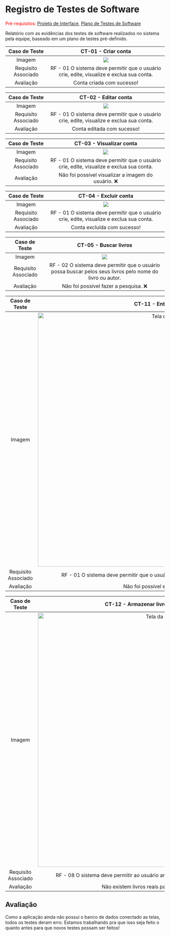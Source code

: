 # Registro de Testes de Software

<span style="color:red">Pré-requisitos: <a href="04-Projeto de Interface.md"> Projeto de Interface</a></span>, <a href="08-Plano de Testes de Software.md"> Plano de Testes de Software</a>

Relatório com as evidências dos testes de software realizados no sistema pela equipe, baseado em um plano de testes pré-definido.

|    Caso de Teste    |                                   CT-01 - Criar conta                                    |
| :-----------------: | :--------------------------------------------------------------------------------------: |
|       Imagem        |                          <img src = "./img/Tela-Cadastro.jpg"/>                          |
| Requisito Associado | RF - 01 O sistema deve permitir que o usuário crie, edite, visualize e exclua sua conta. |
|      Avaliação      |                            Conta criada com sucesso!                                     |

|    Caso de Teste    |                                   CT-02 - Editar conta                                   |
| :-----------------: | :--------------------------------------------------------------------------------------: |
|       Imagem        |                           <img src = "./img/Tela-Perfil.jpg"/>                           |
| Requisito Associado | RF - 01 O sistema deve permitir que o usuário crie, edite, visualize e exclua sua conta. |
|      Avaliação      |                           Conta editada com sucesso!                                     |

|    Caso de Teste    |                                 CT-03 - Visualizar conta                                 |
| :-----------------: | :--------------------------------------------------------------------------------------: |
|       Imagem        |                           <img src = "./img/Tela-Perfil.jpg"/>                           |
| Requisito Associado | RF - 01 O sistema deve permitir que o usuário crie, edite, visualize e exclua sua conta. |
|      Avaliação      |                         Não foi possível visualizar a imagem do usuário. ❌              |

|    Caso de Teste    |                                  CT-04 - Excluir conta                                   |
| :-----------------: | :--------------------------------------------------------------------------------------: |
|       Imagem        |                           <img src = "./img/Tela-Perfil.jpg"/>                           |
| Requisito Associado | RF - 01 O sistema deve permitir que o usuário crie, edite, visualize e exclua sua conta. |
|      Avaliação      |                           Conta excluída com sucesso!                                    |

|    Caso de Teste    |                                           CT-05 - Buscar livros                                           |
| :-----------------: | :-------------------------------------------------------------------------------------------------------: |
|       Imagem        |                                  <img src = "./img/Tela-Pesquisa.jpg"/>                                   |
| Requisito Associado | RF - 02 O sistema deve permitir que o usuário possa buscar pelos seus livros pelo nome do livro ou autor. |
|      Avaliação      |                                   Não foi possível fazer a pesquisa. ❌                                   |

|    Caso de Teste    |                                     CT-11 - Entrar na conta                                     |
| :-----------------: | :---------------------------------------------------------------------------------------------: |
|       Imagem        | <img src="img/Tela-Login.jpg" alt="Tela de login" title="Tela de login" style="height: 800px;"> |
| Requisito Associado |    RF - 01 O sistema deve permitir que o usuário crie, edite, visualize e exclua sua conta.     |
|      Avaliação      |                              Não foi possível entrar na conta. ❌                               |

|    Caso de Teste    |                                 CT-12 - Armazenar livros na Estante/Biblioteca                                 |
| :-----------------: | :------------------------------------------------------------------------------------------------------------: |
|       Imagem        | <img src="img/Tela-Biblioteca.jpg" alt="Tela da Biblioteca" title="Tela da Biblioteca" style="height: 800px;"> |
| Requisito Associado |           RF - 08 O sistema deve permitir ao usuário armazenar os livros em uma Estante/Biblioteca.            |
|      Avaliação      |                              Não existem livros reais para serem armazenados. ❌                               |

## Avaliação

Como a aplicação ainda não possui o banco de dados conectado as telas, todos os testes deram erro. Estamos trabalhando pra que isso seja feito o quanto antes para que novos testes possam ser feitos!
